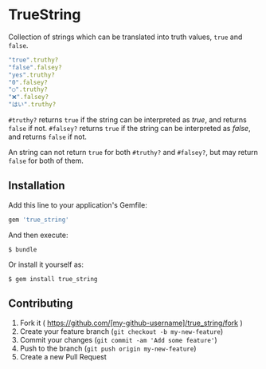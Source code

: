 # TrueString

Collection of strings which can be translated into truth values, `true` and `false`.

```rb
"true".truthy?
"false".falsey?
"yes".truthy?
"0".falsey?
"○".truthy?
"❌".falsey?
"はい".truthy?
```

`#truthy?` returns `true` if the string can be interpreted as *true*, and returns `false` if not. `#falsey?` returns `true` if the string can be interpreted as *false*, and returns `false` if not.

An string can not return `true` for both `#truthy?` and `#falsey?`, but may return `false` for both of them.

## Installation

Add this line to your application's Gemfile:

```ruby
gem 'true_string'
```

And then execute:

    $ bundle

Or install it yourself as:

    $ gem install true_string

## Contributing

1. Fork it ( https://github.com/[my-github-username]/true_string/fork )
2. Create your feature branch (`git checkout -b my-new-feature`)
3. Commit your changes (`git commit -am 'Add some feature'`)
4. Push to the branch (`git push origin my-new-feature`)
5. Create a new Pull Request
